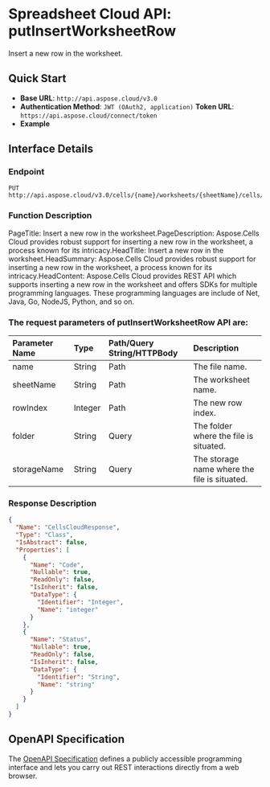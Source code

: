 # **Spreadsheet Cloud API: putInsertWorksheetRow**

Insert a new row in the worksheet. 

## **Quick Start**

- **Base URL**: `http://api.aspose.cloud/v3.0`
- **Authentication Method**: `JWT (OAuth2, application)`  **Token URL**: `https://api.aspose.cloud/connect/token`
- **Example** 
<script src="https://gist.github.com/aspose-cells-cloud-gists/8a5b324fdf3e574dbd747c1a1e24b05d.js?file=Example30_PutInsertWorksheetRow.cs"></script>

## **Interface Details**

### **Endpoint** 

```
PUT http://api.aspose.cloud/v3.0/cells/{name}/worksheets/{sheetName}/cells/rows/{rowIndex}
```

### **Function Description**
PageTitle: Insert a new row in the worksheet.PageDescription: Aspose.Cells Cloud provides robust support for inserting a new row in the worksheet, a process known for its intricacy.HeadTitle: Insert a new row in the worksheet.HeadSummary: Aspose.Cells Cloud provides robust support for inserting a new row in the worksheet, a process known for its intricacy.HeadContent: Aspose.Cells Cloud provides REST API which supports inserting a new row in the worksheet and offers SDKs for multiple programming languages. These programming languages are include of Net, Java, Go, NodeJS, Python, and so on.

### The request parameters of **putInsertWorksheetRow** API are: 

| Parameter Name | Type | Path/Query String/HTTPBody | Description | 
| :- | :- | :- |:- | 
|name|String|Path|The file name.|
|sheetName|String|Path|The worksheet name.|
|rowIndex|Integer|Path|The new row index.|
|folder|String|Query|The folder where the file is situated.|
|storageName|String|Query|The storage name where the file is situated.|


### **Response Description**
```json
{
  "Name": "CellsCloudResponse",
  "Type": "Class",
  "IsAbstract": false,
  "Properties": [
    {
      "Name": "Code",
      "Nullable": true,
      "ReadOnly": false,
      "IsInherit": false,
      "DataType": {
        "Identifier": "Integer",
        "Name": "integer"
      }
    },
    {
      "Name": "Status",
      "Nullable": true,
      "ReadOnly": false,
      "IsInherit": false,
      "DataType": {
        "Identifier": "String",
        "Name": "string"
      }
    }
  ]
}
```

## OpenAPI Specification

The [OpenAPI Specification](https://reference.aspose.cloud/cells/#/CellsController/PutInsertWorksheetRow) defines a publicly accessible programming interface and lets you carry out REST interactions directly from a web browser.

